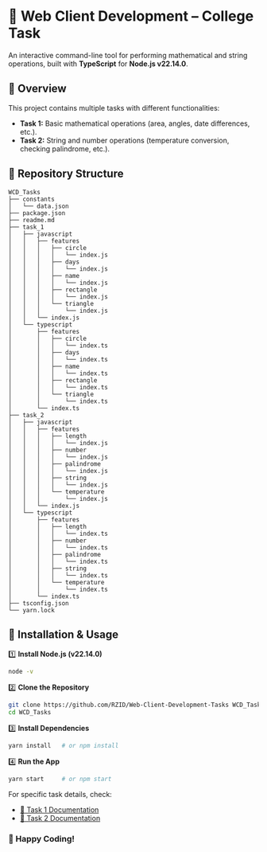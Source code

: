 # 🚀 Web Client Development – College Task

An interactive command-line tool for performing mathematical and string operations, built with **TypeScript** for **Node.js v22.14.0**.

## 📌 Overview

This project contains multiple tasks with different functionalities:

- **Task 1:** Basic mathematical operations (area, angles, date differences, etc.).
- **Task 2:** String and number operations (temperature conversion, checking palindrome, etc.).

## 📂 Repository Structure

```
WCD_Tasks
├── constants
│   └── data.json
├── package.json
├── readme.md
├── task_1
│   ├── javascript
│   │   ├── features
│   │   │   ├── circle
│   │   │   │   └── index.js
│   │   │   ├── days
│   │   │   │   └── index.js
│   │   │   ├── name
│   │   │   │   └── index.js
│   │   │   ├── rectangle
│   │   │   │   └── index.js
│   │   │   └── triangle
│   │   │       └── index.js
│   │   └── index.js
│   └── typescript
│       ├── features
│       │   ├── circle
│       │   │   └── index.ts
│       │   ├── days
│       │   │   └── index.ts
│       │   ├── name
│       │   │   └── index.ts
│       │   ├── rectangle
│       │   │   └── index.ts
│       │   └── triangle
│       │       └── index.ts
│       └── index.ts
├── task_2
│   ├── javascript
│   │   ├── features
│   │   │   ├── length
│   │   │   │   └── index.js
│   │   │   ├── number
│   │   │   │   └── index.js
│   │   │   ├── palindrome
│   │   │   │   └── index.js
│   │   │   ├── string
│   │   │   │   └── index.js
│   │   │   └── temperature
│   │   │       └── index.js
│   │   └── index.js
│   └── typescript
│       ├── features
│       │   ├── length
│       │   │   └── index.ts
│       │   ├── number
│       │   │   └── index.ts
│       │   ├── palindrome
│       │   │   └── index.ts
│       │   ├── string
│       │   │   └── index.ts
│       │   └── temperature
│       │       └── index.ts
│       └── index.ts
├── tsconfig.json
└── yarn.lock

```

## 🚀 Installation & Usage

1️⃣ **Install Node.js (v22.14.0)**

```sh
node -v
```

2️⃣ **Clone the Repository**

```sh
git clone https://github.com/RZID/Web-Client-Development-Tasks WCD_Tasks
cd WCD_Tasks
```

3️⃣ **Install Dependencies**

```sh
yarn install   # or npm install
```

4️⃣ **Run the App**

```sh
yarn start     # or npm start
```

For specific task details, check:

- [📖 Task 1 Documentation](./task_1/)
- [📖 Task 2 Documentation](./task_2/)

### 🚀 Happy Coding!
